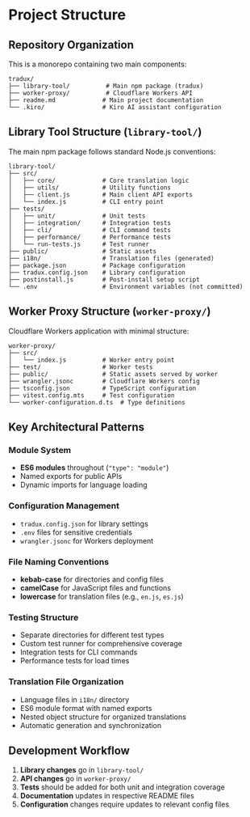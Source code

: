 # Project Structure

## Repository Organization

This is a monorepo containing two main components:

```
tradux/
├── library-tool/          # Main npm package (tradux)
├── worker-proxy/          # Cloudflare Workers API
├── readme.md             # Main project documentation
└── .kiro/                # Kiro AI assistant configuration
```

## Library Tool Structure (`library-tool/`)

The main npm package follows standard Node.js conventions:

```
library-tool/
├── src/
│   ├── core/             # Core translation logic
│   ├── utils/            # Utility functions
│   ├── client.js         # Main client API exports
│   └── index.js          # CLI entry point
├── tests/
│   ├── unit/             # Unit tests
│   ├── integration/      # Integration tests
│   ├── cli/              # CLI command tests
│   ├── performance/      # Performance tests
│   └── run-tests.js      # Test runner
├── public/               # Static assets
├── i18n/                 # Translation files (generated)
├── package.json          # Package configuration
├── tradux.config.json    # Library configuration
├── postinstall.js        # Post-install setup script
└── .env                  # Environment variables (not committed)
```

## Worker Proxy Structure (`worker-proxy/`)

Cloudflare Workers application with minimal structure:

```
worker-proxy/
├── src/
│   └── index.js          # Worker entry point
├── test/                 # Worker tests
├── public/               # Static assets served by worker
├── wrangler.jsonc        # Cloudflare Workers config
├── tsconfig.json         # TypeScript configuration
├── vitest.config.mts     # Test configuration
└── worker-configuration.d.ts  # Type definitions
```

## Key Architectural Patterns

### Module System
- **ES6 modules** throughout (`"type": "module"`)
- Named exports for public APIs
- Dynamic imports for language loading

### Configuration Management
- `tradux.config.json` for library settings
- `.env` files for sensitive credentials
- `wrangler.jsonc` for Workers deployment

### File Naming Conventions
- **kebab-case** for directories and config files
- **camelCase** for JavaScript files and functions
- **lowercase** for translation files (e.g., `en.js`, `es.js`)

### Testing Structure
- Separate directories for different test types
- Custom test runner for comprehensive coverage
- Integration tests for CLI commands
- Performance tests for load times

### Translation File Organization
- Language files in `i18n/` directory
- ES6 module format with named exports
- Nested object structure for organized translations
- Automatic generation and synchronization

## Development Workflow

1. **Library changes** go in `library-tool/`
2. **API changes** go in `worker-proxy/`
3. **Tests** should be added for both unit and integration coverage
4. **Documentation** updates in respective README files
5. **Configuration** changes require updates to relevant config files